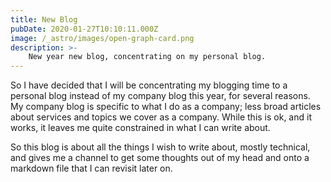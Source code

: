 ```yaml
---
title: New Blog
pubDate: 2020-01-27T10:10:11.000Z
image: /_astro/images/open-graph-card.png
description: >-
    New year new blog, concentrating on my personal blog.
---
```

So I have decided that I will be concentrating my blogging time to a personal
blog instead of my company blog this year, for several reasons. My company
blog is specific to what I do as a company; less broad articles about services
and topics we cover as a company. While this is ok, and it works, it leaves me
quite constrained in what I can write about.

So this blog is about all the things I wish to write about, mostly technical, and gives me a channel to get some thoughts out of my head and onto a markdown file that I can revisit later on.